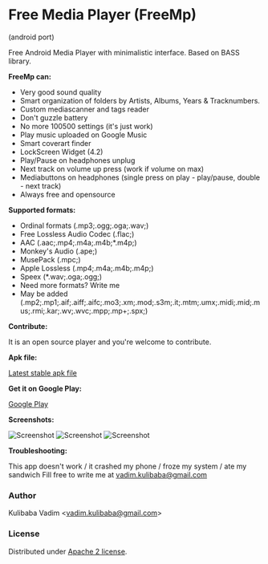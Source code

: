 # Free Media Player (FreeMp)
(android port)

Free Android Media Player with minimalistic interface.
Based on BASS library.

**FreeMp can:**

- Very good sound quality
- Smart organization of folders by Artists, Albums, Years & Tracknumbers.
- Custom mediascanner and tags reader
- Don't guzzle battery
- No more 100500 settings (it's just work)
- Play music uploaded on Google Music
- Smart coverart finder
- LockScreen Widget (4.2)
- Play/Pause on headphones unplug
- Next track on volume up press (work if volume on max)
- Mediabuttons on headphones (single press on play - play/pause, double - next track)
- Always free and opensource

**Supported formats:**

- Ordinal formats (.mp3;.ogg;.oga;.wav;)
- Free Lossless Audio Codec (.flac;)
- AAC (.aac;.mp4;.m4a;.m4b;*.m4p;)
- Monkey's Audio (.ape;)
- MusePack (.mpc;)
- Apple Lossless (.mp4;.m4a;.m4b;.m4p;)
- Speex (*.wav;.oga;.ogg;)
- Need more formats? Write me
- May be added (.mp2;.mp1;.aif;.aiff;.aifc;.mo3;.xm;.mod;.s3m;.it;.mtm;.umx;.midi;.mid;.mus;.rmi;.kar;.wv;.wvc;.mpp;.mp+;.spx;)

**Contribute:**

It is an open source player and you're welcome to contribute.

**Apk file:**

[Latest stable apk file](https://github.com/recoilme/freemp/blob/master/freemp.apk)

**Get it on Google Play:**

[Google Play](https://play.google.com/store/apps/details?id=ru.recoilme.freeamp)

**Screenshots:**

![Screenshot](https://github.com/recoilme/freemp/blob/master/screen1.png)
![Screenshot](https://github.com/recoilme/freemp/blob/master/screen2.png)
![Screenshot](https://github.com/recoilme/freemp/blob/master/screen3.png)

**Troubleshooting:**

This app doesn't work / it crashed my phone / froze my system / ate my sandwich
Fill free to write me at vadim.kulibaba@gmail.com

### Author
Kulibaba Vadim <<vadim.kulibaba@gmail.com>>

### License
Distributed under [Apache 2 license](https://bitbucket.org/recoilme/freeamp/raw/master/LICENSE.txt).
